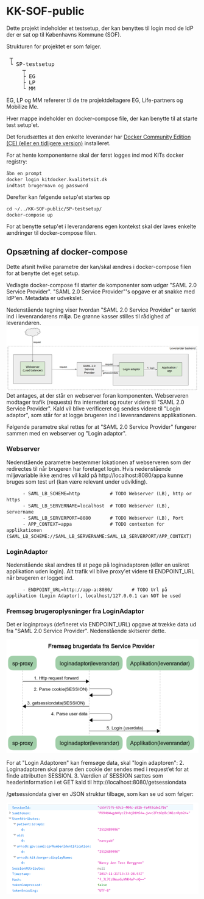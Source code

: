 # KK-SOF-public
Dette projekt indeholder et testsetup, der kan benyttes til login mod de IdP der er sat op til Københavns Kommune (SOF).

Strukturen for projektet er som følger.
<pre>
 ┬  
 └ SP-testsetup  
     ┬  
     ├ EG   
     ├ LP
     └ MM
</pre>

EG, LP og MM refererer til de tre projektdeltagere EG, Life-partners og Mobilize Me.

Hver mappe indeholder en docker-compose file, der kan benytte til at starte test setup'et.

Det forudsættes at den enkelte leverandør har [Docker Community Edition (CE) (eller en tidligere version)](https://docs.docker.com/engine/installation/) installeret.

For at hente komponenterne skal der først logges ind mod KITs docker registry:
```
åbn en prompt
docker login kitdocker.kvalitetsit.dk
indtast brugernavn og password
```
Derefter kan følgende setup'et startes op

```
cd ~/../KK-SOF-public/SP-testsetup/
docker-compose up

```

For at benytte setup'et i leverandørens egen kontekst skal der laves enkelte ændringer til docker-compose filen.

## Opsætning af docker-compose
Dette afsnit hvilke parametre der kan/skal ændres i docker-compose filen for at benytte det eget setup.

Vedlagte docker-compose fil starter de komponenter som udgør "SAML 2.0 Service Provider". "SAML 2.0 Service Provider"'s opgave er at snakke med IdP'en. Metadata er udvekslet. 

Nedenstående tegning viser hvordan "SAML 2.0 Service Provider" er tænkt ind i levenrandørens miljø. De grønne kasser stilles til rådighed af leverandøren. 
![overview](/images/overview.png)
Det antages, at der står en webserver foran komponenten. Webserveren modtager trafik (requests) fra internettet og router videre til "SAML 2.0 Service Provider". Kald vil blive verificeret og sendes videre til "Login adaptor", som står for at logge brugeren ind i levenrandørens applikationen.

Følgende parametre skal rettes for at "SAML 2.0 Service Provider" fungerer sammen med en webserver og "Login adaptor".

### Webserver
Nedenstående parametre bestemmer lokationen af webserveren som der redirectes til når brugeren har foretaget login. 
Hvis nedenstående miljøvariable ikke ændres vil kald på http://localhost:8080/appa kunne bruges som test url (kan være relevant under udvikling).

```
      - SAML_LB_SCHEME=http           # TODO Webserver (LB), http or https
      - SAML_LB_SERVERNAME=localhost  # TODO Webserver (LB), servername
      - SAML_LB_SERVERPORT=8080       # TODO Webserver (LB), Port 
      - APP_CONTEXT=appa              # TODO contexten for applikationen (SAML_LB_SCHEME://SAML_LB_SERVERNAME:SAML_LB_SERVERPORT/APP_CONTEXT)
```
### LoginAdaptor
Nedenstående skal ændres til at pege på loginadaptoren (eller en usikret applikation uden login). Alt trafik vil blive proxy'et videre til ENDPOINT_URL når brugeren er logget ind. 
```
      - ENDPOINT_URL=http://app-a:8080/       # TODO Url på applikation (Login Adaptor), localhost/127.0.0.1 can NOT be used
```

### Fremsøg brugeroplysninger fra LoginAdaptor

Det er loginproxys (defineret via ENDPOINT_URL) opgave at trække data ud fra "SAML 2.0 Service Provider". Nedenstående skitserer dette.

![overview](/images/userdata.png)

For at "Login Adaptoren" kan fremsøge data, skal "login adaptoren":
2. Loginadaptoren skal parse den cookie der sendes med i request’et for at finde attributten SESSION.
3. Værdien af SESSION sættes som headerinformation i et GET kald til http://localhost:8080/getsessiondata

/getsessiondata giver en JSON struktur tilbage, som kan se ud som følger:

![json](/images/json.png)






